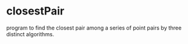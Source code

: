 # closestPair
program to find the closest pair among a series of point pairs by three distinct algorithms.
